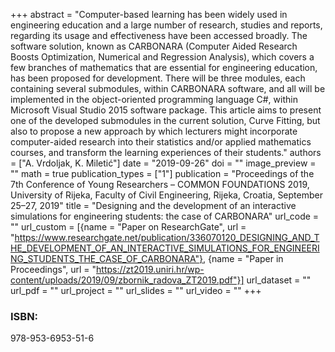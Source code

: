 +++
abstract = "Computer-based learning has been widely used in engineering education and a large number of research, studies and reports, regarding its usage and effectiveness have been accessed broadly. The software solution, known as CARBONARA (Computer Aided Research Boosts Optimization, Numerical and Regression Analysis), which covers a few branches of mathematics that are essential for engineering education, has been proposed for development. There will be three modules, each containing several submodules, within CARBONARA software, and all will be implemented in the object-oriented programming language C#, within Microsoft Visual Studio 2015 software package. This article aims to present one of the developed submodules in the current solution, Curve Fitting, but also to propose a new approach by which lecturers might incorporate computer-aided research into their statistics and/or applied mathematics courses, and transform the learning experiences of their students."
authors = ["A. Vrdoljak, K. Miletić"]
date = "2019-09-26"
doi = ""
image_preview = ""
math = true
publication_types = ["1"]
publication = "Proceedings of the 7th Conference of Young Researchers – COMMON FOUNDATIONS 2019, University of Rijeka, Faculty of Civil Engineering, Rijeka, Croatia, September 25–27, 2019"
title = "Designing and the development of an interactive simulations for engineering students: the case of CARBONARA"
url_code = ""
url_custom = [{name = "Paper on ResearchGate", url = "https://www.researchgate.net/publication/336070120_DESIGNING_AND_THE_DEVELOPMENT_OF_AN_INTERACTIVE_SIMULATIONS_FOR_ENGINEERING_STUDENTS_THE_CASE_OF_CARBONARA"}, {name = "Paper in Proceedings", url = "https://zt2019.uniri.hr/wp-content/uploads/2019/09/zbornik_radova_ZT2019.pdf"}]
url_dataset = ""
url_pdf = ""
url_project = ""
url_slides = ""
url_video = ""
+++
### ISBN:

978-953-6953-51-6

